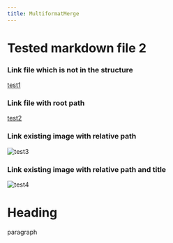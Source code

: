 ```yaml
---
title: MultiformatMerge
---
```


# Tested markdown file 2

### Link file which is not in the structure
[test1](https://github.com/gardener/gardener/blob/v1.30.0/README.md)

### Link file with root path
[test2](/maintree/html-tests/testedhtmlfile2/)

### Link existing image with relative path
![test3](/__resources/gardener-docforge-logo.png)

### Link existing image with relative path and title
![test4](/__resources/gardener-docforge-logo.png "gardener-docforge-logo")
<!DOCTYPE html>
<html>
<body>

<h1>Heading</h1>
<p>paragraph</p>

</body>
</html>